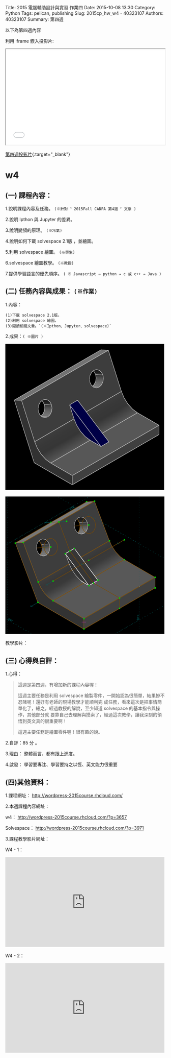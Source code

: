 Title: 2015 電腦輔助設計與實習 作業四
Date: 2015-10-08 13:30
Category: Python
Tags: pelican, publishing
Slug: 2015cp_hw_w4 -  40323107
Authors: 40323107
Summary: 第四週

以下為第四週內容

利用 iframe 嵌入投影片:

<iframe src="simplest4.html" width="500" height="300"></iframe>

[第四週投影片](simplest4.html){:target="_blank"}

w4
============

(一) 課程內容：
-------------------------

1.說明課程內容及任務。
`(※針對〝 2015Fall CADPA 第4週 〞文章 )`

2.說明 Ipthon 與 Jupyter 的差異。

3.說明變頻的原理。
`(※冷氣)`

4.說明如何下載 solvespace 2.1版 ，並繪圖。

5.利用 solvespace 繪圖。
`(※學生)`

6.solvespace 繪圖教學。
`(※教授)`

7.提供學習語言的優先順序。
`( ※ Javascript → python → c 或 c++ → Java )`

(二) 任務內容與成果： `(※作業)`
----------------------------------------------

1.內容：

    (1)下載 solvespace 2.1版。
    (2)利用 solvespace 繪圖。
    (3)閱讀相關文章。`(※Ipthon、Jupyter、solvespace)`

2.成果：`( ※圖片 )` 

<img src="images/01.PNG" width="500" alt="零件"></img>

<img src="images/10.08.PNG" width="500" alt="零件"></img>

教學影片：

(三) 心得與自評：
-------------------------

1.心得： 

> 這週是第四週，有增加新的課程內容喔！
>
> 這週主要任務是利用 solvespace 繪製零件，一開始認為很簡單，結果慘不忍賭呢！還好有老師的現場教學才能順利完
> 成任務，看來這次是把事情簡單化了，總之，經過教授的解說，至少知道 solvespace 的基本指令與操作，其他部分就
> 要靠自己去理解與摸索了，經過這次教學，讓我深刻的領悟到英文真的很重要啊！ 
>
> 這週主要任務是繪圖零件喔！很有趣的說。

2.自評：85 分 。

3.理由： 整體而言，都有跟上進度。

4.啟發： 學習要專注、學習要持之以恆、英文能力很重要

(四)其他資料： 
-------------------------

1.課程網址： http://wordpress-2015course.rhcloud.com/

2.本週課程內容網址： 

w4： http://wordpress-2015course.rhcloud.com/?p=3657

Solvespace： http://wordpress-2015course.rhcloud.com/?p=3971

3.課程教學影片網址：

W4 - 1：
 <iframe src="https://player.vimeo.com/video/141762531" width="500" height="281" frameborder="0" webkitallowfullscreen mozallowfullscreen allowfullscreen></iframe>
 
 W4 - 2：
 <iframe src=" https://player.vimeo.com/video/141370058" width="500" height="281" frameborder="0" webkitallowfullscreen mozallowfullscreen allowfullscreen></iframe>






